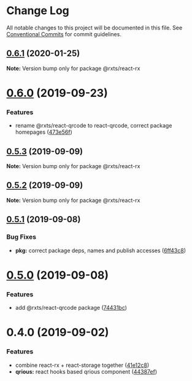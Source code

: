 # Change Log

All notable changes to this project will be documented in this file.
See [Conventional Commits](https://conventionalcommits.org) for commit guidelines.

## [0.6.1](https://github.com/rx-ts/react/compare/@rxts/react-rx@0.6.0...@rxts/react-rx@0.6.1) (2020-01-25)

**Note:** Version bump only for package @rxts/react-rx





# [0.6.0](https://github.com/rx-ts/react/compare/@rxts/react-rx@0.5.3...@rxts/react-rx@0.6.0) (2019-09-23)


### Features

* rename @rxts/react-qrcode to react-qrcode, correct package homepages ([473e56f](https://github.com/rx-ts/react/commit/473e56f))





## [0.5.3](https://github.com/rx-ts/react/compare/@rxts/react-rx@0.5.2...@rxts/react-rx@0.5.3) (2019-09-09)

**Note:** Version bump only for package @rxts/react-rx





## [0.5.2](https://github.com/rx-ts/react/compare/@rxts/react-rx@0.5.1...@rxts/react-rx@0.5.2) (2019-09-09)

**Note:** Version bump only for package @rxts/react-rx





## [0.5.1](https://github.com/rx-ts/react/compare/@rxts/react-rx@0.5.0...@rxts/react-rx@0.5.1) (2019-09-08)


### Bug Fixes

* **pkg:** correct package deps, names and publish accesses ([6ff43c8](https://github.com/rx-ts/react/commit/6ff43c8))





# [0.5.0](https://github.com/rx-ts/react/compare/@rxts/react-rx@0.4.0...@rxts/react-rx@0.5.0) (2019-09-08)


### Features

* add @rxts/react-qrcode package ([74431bc](https://github.com/rx-ts/react/commit/74431bc))





# 0.4.0 (2019-09-02)

### Features

- combine react-rx + react-storage together ([41e12c8](https://github.com/rx-ts/react/commit/41e12c8))
- **qrious:** react hooks based qrious component ([44387ef](https://github.com/rx-ts/react/commit/44387ef))

